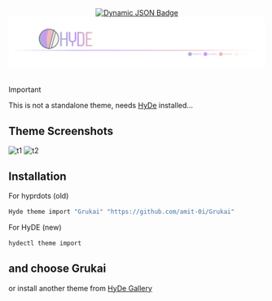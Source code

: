 <div align = center>
    <a href=https://discord.gg/VsWNpZ7F>
        <img alt="Dynamic JSON Badge" src="https://img.shields.io/badge/dynamic/json?url=https%3A%2F%2Fdiscordapp.com%2Fapi%2Finvites%2FmT5YqjaJFh%3Fwith_counts%3Dtrue&query=%24.approximate_member_count&suffix=%20members&style=for-the-badge&logo=discord&logoSize=auto&label=The%20HyDe%20Project&labelColor=ebbcba&color=c79bf0">    
    </a>
</div>
<div align = center><img src="https://raw.githubusercontent.com/prasanthrangan/hyprdots/main/Source/assets/hyde_banner.png"><br><br></div>

> [!IMPORTANT]
> This is not a standalone theme, needs [HyDe](https://github.com/HyDE-Project/HyDE) installed...

## Theme Screenshots
![t1](./screenshots/screenshot1.png)
![t2](./screenshots/screenshot2.png)

## Installation

For hyprdots (old)
```sh
Hyde theme import "Grukai" "https://github.com/amit-0i/Grukai"
```

For HyDE (new)
```sh
hydectl theme import
```

and choose Grukai
---

or install another theme from [HyDe Gallery](https://github.com/kRHYME7/hyde-gallery)